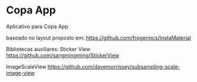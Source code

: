 # Copa App
Aplicativo para Copa App

baseado no layout proposto em:
https://github.com/frogermcs/InstaMaterial

Bibliotecas auxiliares:
Sticker View
https://github.com/sangmingming/StickerView

ImageScaleView
https://github.com/davemorrissey/subsampling-scale-image-view
